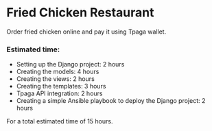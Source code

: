 # Fried Chicken Restaurant

Order fried chicken online and pay it using Tpaga wallet.

### Estimated time:

- Setting up the Django project: 2 hours
- Creating the models: 4 hours
- Creating the views: 2 hours
- Creating the templates: 3 hours
- Tpaga API integration: 2 hours
- Creating a simple Ansible playbook to deploy the Django project: 2 hours

For a total estimated time of 15 hours.
